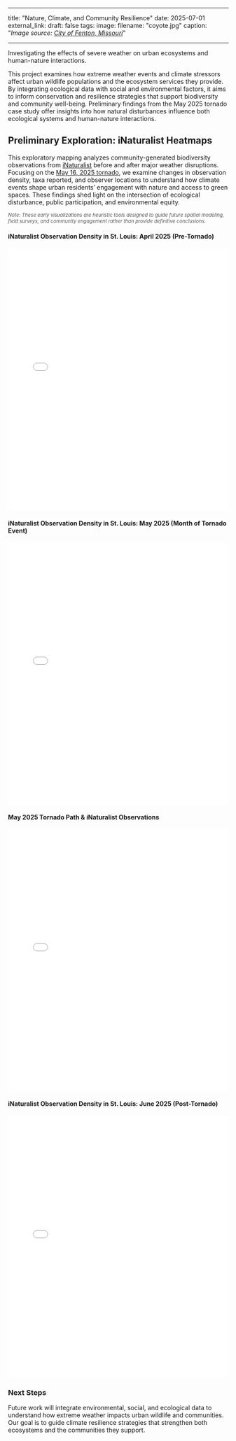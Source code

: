 
---
title: "Nature, Climate, and Community Resilience"
date: 2025-07-01
external_link: 
draft: false
tags:
image: 
  filename: "coyote.jpg"
  caption: "*Image source: [City of Fenton, Missouri](https://www.fentonmo.org/1170/Urban-Wildlife)*"

---

Investigating the effects of severe weather on urban ecosystems and human-nature interactions. 

<!--more-->

This project examines how extreme weather events and climate stressors affect urban wildlife populations and the ecosystem services they provide. By integrating ecological data with social and environmental factors, it aims to inform conservation and resilience strategies that support biodiversity and community well-being. Preliminary findings from the May 2025 tornado case study offer insights into how natural disturbances influence both ecological systems and human-nature interactions. 

## Preliminary Exploration: iNaturalist Heatmaps

This exploratory mapping analyzes community-generated biodiversity observations from [iNaturalist](https://www.inaturalist.org/observations) before and after major weather disruptions. Focusing on the [May 16, 2025 tornado](https://www.weather.gov/lsx/05_16_2025), we examine changes in observation density, taxa reported, and observer locations to understand how climate events shape urban residents’ engagement with nature and access to green spaces. These findings shed light on the intersection of ecological disturbance, public participation, and environmental equity.

<p style="font-size: 0.8em; color: #555; font-style: italic;">
Note: These early visualizations are heuristic tools designed to guide future spatial modeling, field surveys, and community engagement rather than provide definitive conclusions.
</p>

#### iNaturalist Observation Density in St. Louis: April 2025 (Pre-Tornado)

<iframe src="/maps/heatmap_2025_04.html" width="100%" height="600" style="border:none;"></iframe>

#### iNaturalist Observation Density in St. Louis: May 2025 (Month of Tornado Event)

<iframe src="/maps/heatmap_2025_05.html" width="100%" height="600" style="border:none;"></iframe>

#### May 2025 Tornado Path & iNaturalist Observations

<iframe src="/maps/may_2025_tornado_map.html" width="100%" height="600" style="border:none;"></iframe>

#### iNaturalist Observation Density in St. Louis: June 2025 (Post-Tornado)

<iframe src="/maps/heatmap_2025_06.html" width="100%" height="600" style="border:none;"></iframe>

### Next Steps

Future work will integrate environmental, social, and ecological data to understand how extreme weather impacts urban wildlife and communities. Our goal is to guide climate resilience strategies that strengthen both ecosystems and the communities they support.

